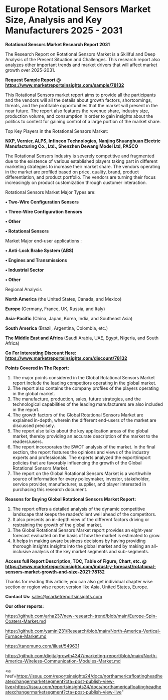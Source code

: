 # Europe Rotational Sensors Market Size, Analysis and Key Manufacturers 2025 - 2031

<strong>Rotational Sensors Market Research Report 2031</strong>

The Research Report on Rotational Sensors Market is a Skillful and Deep Analysis of the Present Situation and Challenges. This research report also analyzes other important trends and market drivers that will affect market growth over 2025-2031.

<strong>Request Sample Report @ <a href=https://www.marketreportsinsights.com/sample/78132>https://www.marketreportsinsights.com/sample/78132</a></strong>

This Rotational Sensors market report aims to provide all the participants and the vendors will all the details about growth factors, shortcomings, threats, and the profitable opportunities that the market will present in the near future. The report also features the revenue share, industry size, production volume, and consumption in order to gain insights about the politics to contest for gaining control of a large portion of the market share.

Top Key Players in the Rotational Sensors Market:

<strong>NXP, Vernier, ALPS, Infineon Technologies, Nanjing Shuanghuan Electric Manufacturing Co., Ltd., Shenzhen Dewang Model Ltd, PASCO</strong>

The Rotational Sensors Industry is severely competitive and fragmented due to the existence of various established players taking part in different marketing strategies to increase their market share. The vendors operating in the market are profiled based on price, quality, brand, product differentiation, and product portfolio. The vendors are turning their focus increasingly on product customization through customer interaction.

Rotational Sensors Market Major Types are:

<strong>• Two-Wire Configuration Sensors

• Three-Wire Configuration Sensors

• Other

• Rotational Sensors</strong>

Market Major end-user applications :

<strong>• Anti-Lock Brake System (ABS)

• Engines and Transmissions

• Industrial Sector

• Other</strong>

Regional Analysis

</u><strong><b>North America</b></strong> (the United States, Canada, and Mexico)

<strong><b>Europe </b></strong>(Germany, France, UK, Russia, and Italy)

<strong><b>Asia-Pacific</b></strong> (China, Japan, Korea, India, and Southeast Asia)

<strong><b>South America</b></strong> (Brazil, Argentina, Colombia, etc.)

<strong><b>The Middle East and Africa</b></strong> (Saudi Arabia, UAE, Egypt, Nigeria, and South Africa)

<strong>Go For Interesting Discount Here: <a href=https://www.marketreportsinsights.com/discount/78132>https://www.marketreportsinsights.com/discount/78132</a></strong>

<strong>Points Covered in The Report:</strong>
<ol>
  <li>The major points considered in the Global Rotational Sensors Market report include the leading competitors operating in the global market.</li>
  <li>The report also contains the company profiles of the players operating in the global market.</li>
  <li>The manufacture, production, sales, future strategies, and the technological capabilities of the leading manufacturers are also included in the report.</li>
  <li>The growth factors of the Global Rotational Sensors Market are explained in-depth, wherein the different end-users of the market are discussed precisely.</li>
  <li>The report also talks about the key application areas of the global market, thereby providing an accurate description of the market to the readers/users.</li>
  <li>The report incorporates the SWOT analysis of the market. In the final section, the report features the opinions and views of the industry experts and professionals. The experts analyzed the export/import policies that are favorably influencing the growth of the Global Rotational Sensors Market.</li>
  <li>The report on the Global Rotational Sensors Market is a worthwhile source of information for every policymaker, investor, stakeholder, service provider, manufacturer, supplier, and player interested in purchasing this research document.</li>
</ol>
<strong>Reasons for Buying Global Rotational Sensors Market Report:</strong>

<ol>
  <li>The report offers a detailed analysis of the dynamic competitive landscape that keeps the reader/client well ahead of the competitors.</li>
  <li>It also presents an in-depth view of the different factors driving or restraining the growth of the global market.</li>
  <li>The Global Rotational Sensors Market report provides an eight-year forecast evaluated on the basis of how the market is estimated to grow.</li>
  <li>It helps in making aware business decisions by having providing thorough insights insights into the global market and by making an all-inclusive analysis of the key market segments and sub-segments.</li>
</ol>
<strong>Access full Report Description, TOC, Table of Figure, Chart, etc. @ <a href=https://www.marketreportsinsights.com/industry-forecast/rotational-sensors-market-growth-and-size-2021-78132>https://www.marketreportsinsights.com/industry-forecast/rotational-sensors-market-growth-and-size-2021-78132</a></strong>


Thanks for reading this article; you can also get individual chapter wise section or region wise report version like Asia, United States, Europe.

<strong>Contact Us:</strong>
sales@marketreportsinsights.com

<strong>Our other reports:</strong>

<a href=https://github.com/arha237/new-research-trend/blob/main/Europe-Spin-Coaters-Market.md>https://github.com/arha237/new-research-trend/blob/main/Europe-Spin-Coaters-Market.md</a>

<a href=https://github.com/yamini231/Research/blob/main/North-America-Vertical-Furnace-Market.md>https://github.com/yamini231/Research/blob/main/North-America-Vertical-Furnace-Market.md</a>

<a href=https://tanomuno.com/illust/549631>https://tanomuno.com/illust/549631</a>

<a href=https://github.com/digitalgrowth4347/marketing-report/blob/main/North-America-Wireless-Communication-Modules-Market.md>https://github.com/digitalgrowth4347/marketing-report/blob/main/North-America-Wireless-Communication-Modules-Market.md</a>

<a href=https://issuu.com/reportsinsights24/docs/northamericafloatingheadheatexchangermarketsegment?cta=post-publish-view-live>https://issuu.com/reportsinsights24/docs/northamericafloatingheadheatexchangermarketsegment?cta=post-publish-view-live</a>"
